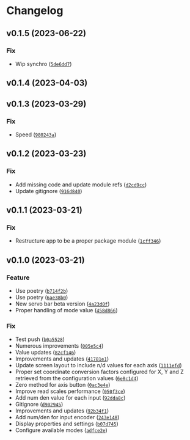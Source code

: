 # Changelog

<!--next-version-placeholder-->

## v0.1.5 (2023-06-22)

### Fix

* Wip synchro ([`5de6dd7`](https://gitlab.com/bartei/rotary-controller-python/-/commit/5de6dd793363515aba16d03612af5f2b6460406c))

## v0.1.4 (2023-04-03)


## v0.1.3 (2023-03-29)
### Fix
* Speed ([`980243a`](https://gitlab.provvedo.com/sbertelli/rotary-controller-python/-/commit/980243ad806a29a289f62f239ae81998c12010f0))

## v0.1.2 (2023-03-23)
### Fix
* Add missing code and update module refs ([`d2cd9cc`](https://gitlab.provvedo.com/sbertelli/rotary-controller-python/-/commit/d2cd9cc0ff4056a34abc9e94a4d911db8fd06328))
* Update gitignore ([`916d840`](https://gitlab.provvedo.com/sbertelli/rotary-controller-python/-/commit/916d840042e874c5bad26f35c066ef574e81290e))

## v0.1.1 (2023-03-21)
### Fix
* Restructure app to be a proper package module ([`1cff346`](https://gitlab.provvedo.com/sbertelli/rotary-controller-python/-/commit/1cff34637cc011be19afa0102fcd65c5b4190dbe))

## v0.1.0 (2023-03-21)
### Feature
* Use poetry ([`b714f2b`](https://gitlab.provvedo.com/sbertelli/rotary-controller-python/-/commit/b714f2b33a163b1b577932af25c7fb0b49fea93d))
* Use poetry ([`6ae38b0`](https://gitlab.provvedo.com/sbertelli/rotary-controller-python/-/commit/6ae38b0ccdf9e491b8d439205e8ca70b5dbcb73a))
* New servo bar beta version ([`4a23d0f`](https://gitlab.provvedo.com/sbertelli/rotary-controller-python/-/commit/4a23d0f9440f4f709eb5753ebec8898129c5c148))
* Proper handling of mode value ([`458d866`](https://gitlab.provvedo.com/sbertelli/rotary-controller-python/-/commit/458d8664507834eb1064d35ac69f2eac72b2d342))

### Fix
* Test push ([`b0a5528`](https://gitlab.provvedo.com/sbertelli/rotary-controller-python/-/commit/b0a552899c448bd14ffd2d353afa5e677ee4019a))
* Numerous improvements ([`005e5c4`](https://gitlab.provvedo.com/sbertelli/rotary-controller-python/-/commit/005e5c45bfe928042301a4e9017ccd483fe478a2))
* Value updates ([`82cf146`](https://gitlab.provvedo.com/sbertelli/rotary-controller-python/-/commit/82cf1465b7b1def824c0e5febffd8809b7e0bdd5))
* Improvements and updates ([`41781e1`](https://gitlab.provvedo.com/sbertelli/rotary-controller-python/-/commit/41781e132ef3187db39678f75b170c8e07c8137a))
* Update screen layout to include n/d values for each axis ([`1111efd`](https://gitlab.provvedo.com/sbertelli/rotary-controller-python/-/commit/1111efd2f5a6a678b9bc6dc0aa7ce66538f9b93c))
* Proper set coordinate conversion factors configured for X, Y and Z retrieved from the configuration values ([`6e8c1d4`](https://gitlab.provvedo.com/sbertelli/rotary-controller-python/-/commit/6e8c1d4de2b3ab3655cc305014250d51d26b9a17))
* Zero method for axis button ([`0ac3e4e`](https://gitlab.provvedo.com/sbertelli/rotary-controller-python/-/commit/0ac3e4eb35350c81cd3ab14b3c2b00fe8072d5ea))
* Improve read scales performance ([`050f3ce`](https://gitlab.provvedo.com/sbertelli/rotary-controller-python/-/commit/050f3cec19c88549648eb9ffed45a4eae03c7583))
* Add num den value for each input ([`92dda8c`](https://gitlab.provvedo.com/sbertelli/rotary-controller-python/-/commit/92dda8c31d901912a9ce37c5357667f325b9b15d))
* Gitignore ([`d902945`](https://gitlab.provvedo.com/sbertelli/rotary-controller-python/-/commit/d902945762abe633604b86cd0b470ac3dd081031))
* Improvements and updates ([`92b34f1`](https://gitlab.provvedo.com/sbertelli/rotary-controller-python/-/commit/92b34f13791a1c55d7580fa76fd3b05c3850f887))
* Add num/den for input encoder ([`243e148`](https://gitlab.provvedo.com/sbertelli/rotary-controller-python/-/commit/243e148140d870560d61dbef532c4a92bb12c7f7))
* Display properties and settings ([`b07d745`](https://gitlab.provvedo.com/sbertelli/rotary-controller-python/-/commit/b07d7455b6e6ea4fd6e7a33017f9e7c64c553907))
* Configure available modes ([`adfce2e`](https://gitlab.provvedo.com/sbertelli/rotary-controller-python/-/commit/adfce2ec37786ad4cd5fe824d3f2f28c3d1aff89))
